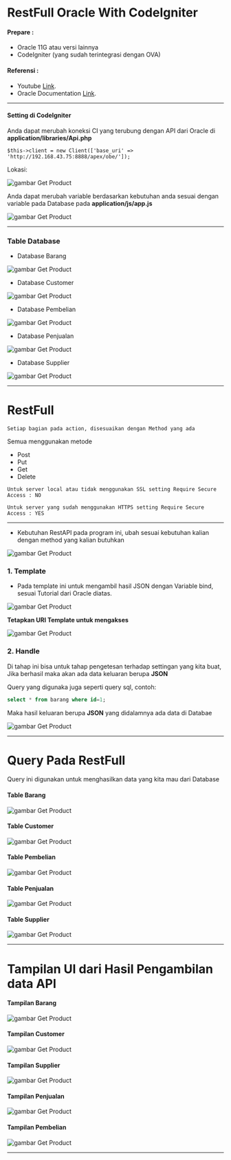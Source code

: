 # RestFull Oracle With CodeIgniter

#### Prepare :
- Oracle 11G atau versi lainnya
- CodeIgniter (yang sudah terintegrasi dengan OVA)

#### Referensi :
- Youtube [Link](https://www.youtube.com/watch?v=ZAUJmiW1w2Y).
- Oracle Documentation [Link](https://www.oracle.com/webfolder/technetwork/tutorials/obe/db/apex/r51/restful_web_services/restful_web_services.html#overview).
----------------

#### Setting di CodeIgniter
Anda dapat merubah koneksi CI yang terubung dengan API dari Oracle di **application/libraries/Api.php**

```
$this->client = new Client(['base_uri' => 'http://192.168.43.75:8888/apex/obe/']);
```

Lokasi: 

![gambar Get Product](https://github.com/advenkris37/RestFull-Oracle-CodeIgniter/blob/master/assets/1.png)

Anda dapat merubah variable berdasarkan kebutuhan anda  sesuai dengan variable pada Database pada **application/js/app.js**

![gambar Get Product](https://github.com/advenkris37/RestFull-Oracle-CodeIgniter/blob/master/assets/2.png)

----------------

### Table Database

- Database Barang

![gambar Get Product](https://github.com/advenkris37/RestFull-Oracle-CodeIgniter/blob/master/assets/3.png)

- Database Customer

![gambar Get Product](https://github.com/advenkris37/RestFull-Oracle-CodeIgniter/blob/master/assets/4.png)

- Database Pembelian

![gambar Get Product](https://github.com/advenkris37/RestFull-Oracle-CodeIgniter/blob/master/assets/5.png)

- Database Penjualan

![gambar Get Product](https://github.com/advenkris37/RestFull-Oracle-CodeIgniter/blob/master/assets/6.png)

- Database Supplier

![gambar Get Product](https://github.com/advenkris37/RestFull-Oracle-CodeIgniter/blob/master/assets/7.png)

----------------

# RestFull

```
Setiap bagian pada action, disesuaikan dengan Method yang ada
```

Semua menggunakan metode 
- Post
- Put
- Get
- Delete

```
Untuk server local atau tidak menggunakan SSL setting Require Secure Access : NO
```

```
Untuk server yang sudah menggunakan HTTPS setting Require Secure Access : YES
```

---------------


- Kebutuhan RestAPI pada program ini, ubah sesuai kebutuhan kalian dengan method yang kalian butuhkan

![gambar Get Product](https://github.com/advenkris37/RestFull-Oracle-CodeIgniter/blob/master/assets/8.png)

### 1. Template

- Pada template ini untuk mengambil hasil JSON dengan Variable bind, sesuai Tutorial dari Oracle diatas.

![gambar Get Product](https://github.com/advenkris37/RestFull-Oracle-CodeIgniter/blob/master/assets/9.png)

**Tetapkan URI Template untuk mengakses**

![gambar Get Product](https://github.com/advenkris37/RestFull-Oracle-CodeIgniter/blob/master/assets/10.png)

### 2. Handle

Di tahap ini bisa untuk tahap pengetesan terhadap settingan yang kita buat, Jika berhasil maka akan ada data keluaran berupa **JSON**

Query yang digunaka juga seperti query sql, contoh:

```sql
select * from barang where id=1;
```

Maka hasil keluaran berupa **JSON** yang didalamnya ada data di Databae


![gambar Get Product](https://github.com/advenkris37/RestFull-Oracle-CodeIgniter/blob/master/assets/11.png)

-----------------

# Query Pada RestFull 

Query ini digunakan untuk menghasilkan data yang kita mau dari Database

#### Table Barang

![gambar Get Product](https://github.com/advenkris37/RestFull-Oracle-CodeIgniter/blob/master/assets/q1.png)

#### Table Customer

![gambar Get Product](https://github.com/advenkris37/RestFull-Oracle-CodeIgniter/blob/master/assets/q2.png)

#### Table Pembelian

![gambar Get Product](https://github.com/advenkris37/RestFull-Oracle-CodeIgniter/blob/master/assets/q3.png)

#### Table Penjualan

![gambar Get Product](https://github.com/advenkris37/RestFull-Oracle-CodeIgniter/blob/master/assets/q4.png)

#### Table Supplier

![gambar Get Product](https://github.com/advenkris37/RestFull-Oracle-CodeIgniter/blob/master/assets/q5.png)

-----------------

# Tampilan UI dari Hasil Pengambilan data API

#### Tampilan Barang

![gambar Get Product](https://github.com/advenkris37/RestFull-Oracle-CodeIgniter/blob/master/assets/t1.png)

#### Tampilan Customer

![gambar Get Product](https://github.com/advenkris37/RestFull-Oracle-CodeIgniter/blob/master/assets/t2.png)

#### Tampilan Supplier

![gambar Get Product](https://github.com/advenkris37/RestFull-Oracle-CodeIgniter/blob/master/assets/t3.png)

#### Tampilan Penjualan

![gambar Get Product](https://github.com/advenkris37/RestFull-Oracle-CodeIgniter/blob/master/assets/t4.png)

#### Tampilan Pembelian 

![gambar Get Product](https://github.com/advenkris37/RestFull-Oracle-CodeIgniter/blob/master/assets/t4.png)

-------------------

